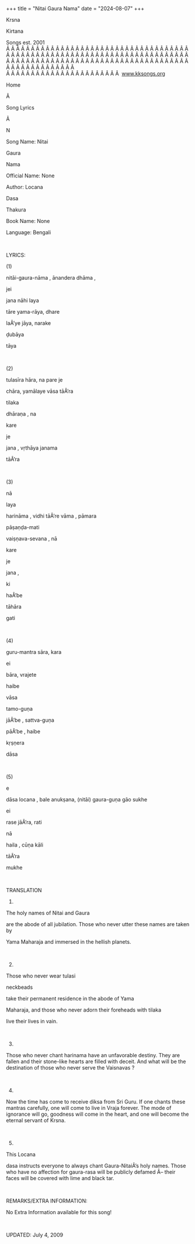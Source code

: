 +++ 
title = "Nitai Gaura Nama"
date = "2024-08-07"
+++

Krsna
 
Kirtana


Songs
 est. 2001
Â Â Â Â Â Â Â Â Â Â Â Â Â Â Â Â Â Â Â Â Â Â Â Â Â Â Â Â Â Â Â Â Â Â Â Â Â Â Â Â Â Â Â Â Â Â Â Â Â Â Â Â Â Â Â Â Â Â Â Â Â Â Â Â Â Â Â Â Â Â Â Â Â Â Â Â Â Â Â Â Â Â Â Â Â Â Â Â Â Â Â Â Â Â Â Â Â Â Â Â Â Â Â Â Â Â Â Â Â Â Â Â Â Â Â Â Â Â Â Â Â Â Â Â Â  
Â Â Â Â Â Â Â Â Â Â Â Â Â Â Â Â Â Â Â Â Â Â Â  
www.kksongs.org








Home


Ã 
 
Song Lyrics
 
Ã 
 
N


Song Name: 
Nitai


Gaura
 
Nama


Official Name: None


Author: 
Locana
 
Dasa
 
Thakura


Book Name: None


Language: 
Bengali


 


LYRICS:


(1)


nitāi-gaura-nāma
, ānandera 
dhāma
,

jei
 
jana
 nāhi 
laya


tāre
 yama-rāya, 
dhare
 
laÂ’ye
 jāya, 
narake
 
ḍubāya
 
tāya


 


(2)


tulasīra
 hāra, 
na
 pare 
je

chāra, yamālaye vāsa tāÂ’ra


tilaka
 
dhāraṇa
, 
na
 
kare
 
je


jana
, vṛthāya 
janama


tāÂ’ra


 


(3)


nā


laya
 
harināma
, 
vidhi
 tāÂ’re 
vāma
, 
pāmara
 
pāṣaṇḍa-mati


vaiṣṇava-sevana
, 
nā
 
kare
 
je
 
jana
,

ki
 
haÂ’be
 
tāhāra
 
gati


 


(4)


guru-mantra
 sāra, 
kara
 
ei

bāra, 
vrajete
 
haibe
 
vāsa


tamo-guṇa
 
jāÂ’be
, 
sattva-guṇa


pāÂ’be
, 
haibe
 
kṛṣṇera
 
dāsa


 


(5)


e

dāsa 
locana
, bale anukṣana, (nitāi)
gaura-guṇa gāo 
sukhe


ei
 
rase
 jāÂ’ra, 
rati
 
nā
 
haila
,
cūṇa 
kāli
 
tāÂ’ra


mukhe


 


TRANSLATION


1)
The holy names of 
Nitai
 and 
Gaura

are the abode of all jubilation. Those who never utter these names are taken by

Yama
 Maharaja and immersed in the hellish planets.


 


2)
Those who never wear 
tulasi
 
neckbeads

take their permanent residence in the abode of 
Yama

Maharaja, and those who never adorn their foreheads with 
tilaka

live their lives in vain.


 


3)
Those who never chant 
harinama
 have an unfavorable destiny.
They are fallen and their stone-like hearts are filled with deceit. And what
will be the destination of those who never serve the 
Vaisnavas
?


 


4)
Now the time has come to receive 
diksa
 from Sri Guru.
If one chants these mantras carefully, one will come to live in 
Vraja
 forever. The mode of ignorance will go, goodness will
come in the heart, and one will become the eternal servant of Krsna.


 


5)
This 
Locana
 
dasa
 instructs
everyone to always chant 
Gaura-NitaiÂ’s
 holy names.
Those who have no affection for 
gaura-rasa
 will be
publicly defamed Â– their faces will be covered with lime and black tar.


 


REMARKS/EXTRA INFORMATION:


No Extra Information available for this song!


 


UPDATED:
 July 4, 2009